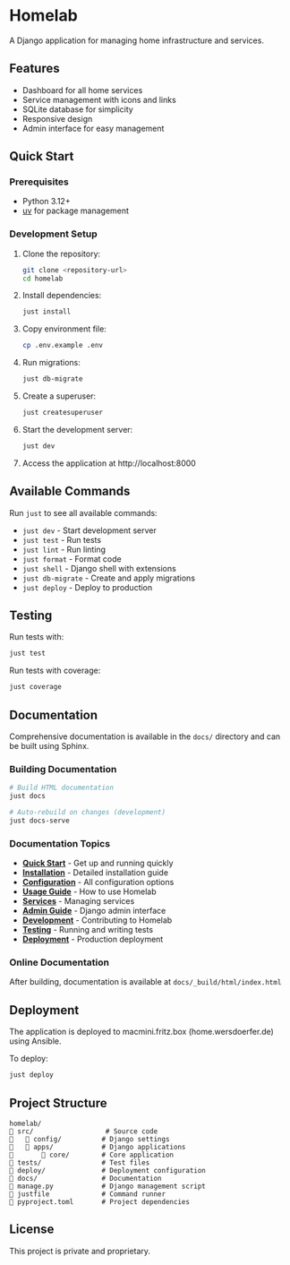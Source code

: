# Homelab

A Django application for managing home infrastructure and services.

## Features

- Dashboard for all home services
- Service management with icons and links
- SQLite database for simplicity
- Responsive design
- Admin interface for easy management

## Quick Start

### Prerequisites

- Python 3.12+
- [uv](https://docs.astral.sh/uv/) for package management

### Development Setup

1. Clone the repository:
   ```bash
   git clone <repository-url>
   cd homelab
   ```

2. Install dependencies:
   ```bash
   just install
   ```

3. Copy environment file:
   ```bash
   cp .env.example .env
   ```

4. Run migrations:
   ```bash
   just db-migrate
   ```

5. Create a superuser:
   ```bash
   just createsuperuser
   ```

6. Start the development server:
   ```bash
   just dev
   ```

7. Access the application at http://localhost:8000

## Available Commands

Run `just` to see all available commands:

- `just dev` - Start development server
- `just test` - Run tests
- `just lint` - Run linting
- `just format` - Format code
- `just shell` - Django shell with extensions
- `just db-migrate` - Create and apply migrations
- `just deploy` - Deploy to production

## Testing

Run tests with:
```bash
just test
```

Run tests with coverage:
```bash
just coverage
```

## Documentation

Comprehensive documentation is available in the `docs/` directory and can be built using Sphinx.

### Building Documentation

```bash
# Build HTML documentation
just docs

# Auto-rebuild on changes (development)
just docs-serve
```

### Documentation Topics

- **[Quick Start](docs/quickstart.md)** - Get up and running quickly
- **[Installation](docs/installation.md)** - Detailed installation guide
- **[Configuration](docs/configuration.md)** - All configuration options
- **[Usage Guide](docs/usage.md)** - How to use Homelab
- **[Services](docs/services.md)** - Managing services
- **[Admin Guide](docs/admin.md)** - Django admin interface
- **[Development](docs/development.md)** - Contributing to Homelab
- **[Testing](docs/testing.md)** - Running and writing tests
- **[Deployment](docs/deployment.md)** - Production deployment

### Online Documentation

After building, documentation is available at `docs/_build/html/index.html`

## Deployment

The application is deployed to macmini.fritz.box (home.wersdoerfer.de) using Ansible.

To deploy:
```bash
just deploy
```

## Project Structure

```
homelab/
   src/                  # Source code
      config/          # Django settings
      apps/            # Django applications
          core/        # Core application
   tests/               # Test files
   deploy/              # Deployment configuration
   docs/                # Documentation
   manage.py            # Django management script
   justfile             # Command runner
   pyproject.toml       # Project dependencies
```

## License

This project is private and proprietary.